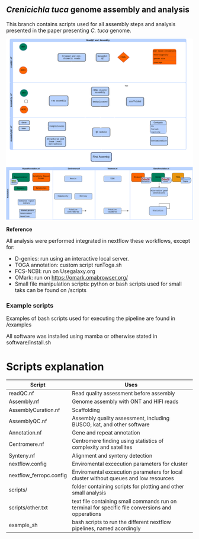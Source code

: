 ## *Crenicichla tuca* genome assembly and analysis
This branch contains scripts used for all assembly steps and analysis presented in the paper presenting *C. tuca* genome.

<img src="https://github.com/mylena-s/assembly_project/blob/CtucaBranch/github.png?raw=true" width="1000">

**Reference**

All analysis were performed integrated in nextflow these workflows, except for:
* D-genies: run using an interactive local server.
* TOGA annotation: custom script runToga.sh
* FCS-NCBI: run on Usegalaxy.org
* OMark: run on https://omark.omabrowser.org/
* Small file manipulation scripts: python or bash scripts used for small taks can be found on /scripts

### Example scripts 
Examples of bash scripts used for executing the pipeline are found in /examples

All software was installed using mamba or otherwise stated in software/install.sh

# Scripts explanation
| Script | Uses |
| -------- | ------------------------------------------|
| readQC.nf | Read quality assessment before assembly |
| Assembly.nf | Genome assembly with ONT and HIFI reads |
| AssemblyCuration.nf | Scaffolding |
| AssemblyQC.nf | Assembly quality assessment, including BUSCO, kat, and other software |
| Annotation.nf | Gene and repeat annotation |	
| Centromere.nf | Centromere finding using statistics of complexity and satellites |
| Synteny.nf | Alignment and synteny detection |
| nextflow.config | Enviromental excecution parameters for cluster |
| nextflow_ferropc.config | Enviromental excecution parameters for local cluster without queues and low resources |
| scripts/ | folder containing scripts for plotting and other small analysis |
| scripts/other.txt | text file containing small commands run on terminal for specific file conversions and opperations |
| example_sh | bash scripts to run the different nextflow pipelines, named acordingly | 
